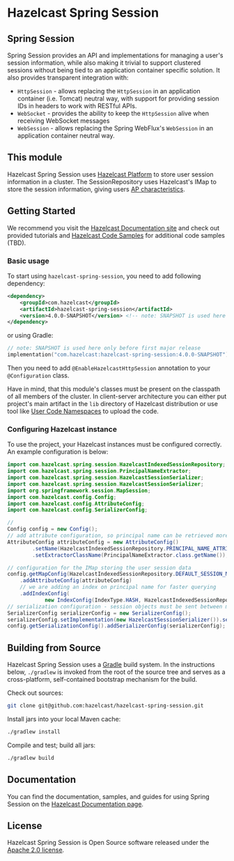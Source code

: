 # Hazelcast Spring Session

## Spring Session
Spring Session provides an API and implementations for managing a user's session information, while also making it trivial to support clustered sessions without being tied to an application container specific solution.
It also provides transparent integration with:

* `HttpSession` - allows replacing the `HttpSession` in an application container (i.e. Tomcat) neutral way, with support for providing session IDs in headers to work with RESTful APIs.
* `WebSocket` - provides the ability to keep the `HttpSession` alive when receiving WebSocket messages
* `WebSession` - allows replacing the Spring WebFlux's `WebSession` in an application container neutral way.

## This module 

Hazelcast Spring Session uses [Hazelcast Platform](https://github.com/hazelcast/hazelcast) to store user session information in a cluster. The SessionRepository uses Hazelcast's IMap to store the session information, giving users [AP characteristics](https://www.designgurus.io/answers/detail/what-is-the-cap-theorem).

## Getting Started

We recommend you visit the [Hazelcast Documentation site](https://docs.hazelcast.com/) and check out provided tutorials and [Hazelcast Code Samples](https://github.com/hazelcast/hazelcast-code-samples) for additional code samples (TBD).

### Basic usage
To start using `hazelcast-spring-session`, you need to add following dependency:
```xml
<dependency>
    <groupId>com.hazelcast</groupId>
    <artifactId>hazelcast-spring-session</artifactId>
    <version>4.0.0-SNAPSHOT</version> <!-- note: SNAPSHOT is used here only before first major release -->
</dependency>
```
or using Gradle:
```kotlin
// note: SNAPSHOT is used here only before first major release
implementation("com.hazelcast:hazelcast-spring-session:4.0.0-SNAPSHOT")
```

Then you need to add `@EnableHazelcastHttpSession` annotation to your `@Configuration` class.

Have in mind, that this module's classes must be present on the classpath of all members of the cluster. In client-server architecture you can either put project's main artifact in the `lib` directory of Hazelcast distribution or use tool like [User Code Namespaces](https://docs.hazelcast.com/hazelcast/latest/clusters/user-code-namespaces) to upload the code.

### Configuring Hazelcast instance
To use the project, your Hazelcast instances must be configured correctly. An example configuration is below:

```java
import com.hazelcast.spring.session.HazelcastIndexedSessionRepository;
import com.hazelcast.spring.session.PrincipalNameExtractor;
import com.hazelcast.spring.session.HazelcastSessionSerializer;
import com.hazelcast.spring.session.HazelcastSessionSerializer;
import org.springframework.session.MapSession;
import com.hazelcast.config.Config;
import com.hazelcast.config.AttributeConfig;
import com.hazelcast.config.SerializerConfig;

```

```java
// 
Config config = new Config();
// add attribute configuration, so principal name can be retrieved more efficiently
AttributeConfig attributeConfig = new AttributeConfig()
        .setName(HazelcastIndexedSessionRepository.PRINCIPAL_NAME_ATTRIBUTE)
        .setExtractorClassName(PrincipalNameExtractor.class.getName());

// configuration for the IMap storing the user session data
config.getMapConfig(HazelcastIndexedSessionRepository.DEFAULT_SESSION_MAP_NAME)
    .addAttributeConfig(attributeConfig)
    // we are adding an index on principal name for faster querying
    .addIndexConfig(
            new IndexConfig(IndexType.HASH, HazelcastIndexedSessionRepository.PRINCIPAL_NAME_ATTRIBUTE));
// serialization configuration - session objects must be sent between members..
SerializerConfig serializerConfig = new SerializerConfig();
serializerConfig.setImplementation(new HazelcastSessionSerializer()).setTypeClass(MapSession.class);
config.getSerializationConfig().addSerializerConfig(serializerConfig);
```

## Building from Source

Hazelcast Spring Session uses a [Gradle](https://gradle.org-based) build system.
In the instructions below, `./gradlew` is invoked from the root of the source tree and serves as
a cross-platform, self-contained bootstrap mechanism for the build.

Check out sources:

```bash
git clone git@github.com:hazelcast/hazelcast-spring-session.git
```

Install jars into your local Maven cache:

```bash
./gradlew install
```

Compile and test; build all jars:

```bash
./gradlew build
```

## Documentation

You can find the documentation, samples, and guides for using Spring Session on the [Hazelcast Documentation page](https://docs.hazelcast.com/hazelcast/latest/spring/overview).

## License

Hazelcast Spring Session is Open Source software released under the [Apache 2.0 license](https://www.apache.org/licenses/LICENSE-2.0.html).
